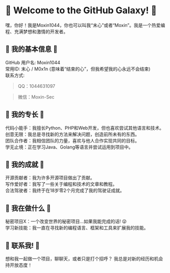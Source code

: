 # 🚀 Welcome to the GitHub Galaxy! 🚀
嘿，你好！我是Moxin1044，你也可以叫我“末心”或者“Moxin”。我是一个热爱编程、充满梦想和激情的开发者。

## 🚀 我的基本信息 🚀
GitHub 用户名: Moxin1044\
常用ID: 末心 / M0x1n (意味着“结束的心”，但我希望我的心永远不会结束)\
联系方式: 
> QQ：1044631097

> 微信：Moxin-Sec
## 🚀 我的专长 🚀
代码小能手：我擅长Python、PHP和Web开发，但也喜欢尝试其他语言和技术。\
创意无限：我总是寻找新的方法来解决问题，创造前所未有的东西。\
团队合作者：我相信团队的力量，喜欢与他人合作实现共同的目标。\
学无止境：正在学习Java、Golang等语言并尝试运用到项目中。
## 🚀 我的成就 🚀
开源贡献者：我为许多开源项目做出了贡献。\
写作爱好者：我写了一些关于编程和技术的文章和教程。\
合法驾驶者：我终于在18岁零2个月完成了我的驾驶证成就。

## 🚀 我在做什么 🚀
秘密项目X：一个改变世界的秘密项目...如果我能完成的话! 😜\
学习新技能：我一直在寻找新的编程语言、框架和工具来扩展我的技能。
## 🚀 联系我! 🚀
想和我一起做一个项目，聊聊天，或者只是打个招呼？ 我总是对新的经历和机会持开放态度！